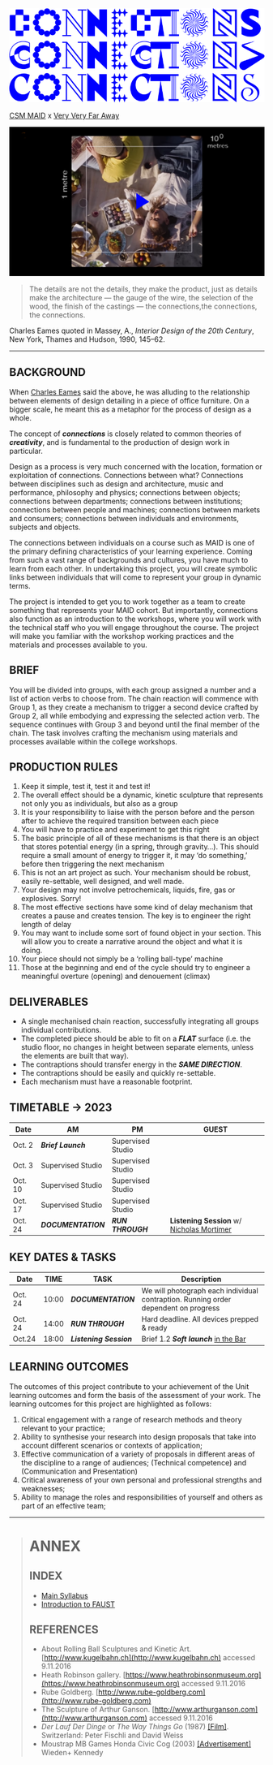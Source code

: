 ![](./assets/images/cc1.png)

[CSM MAID](https://www.arts.ac.uk/subjects/3d-design-and-product-design/postgraduate/ma-industrial-design-csm) x [Very Very Far Away](https://vvfa.space)

[![Power of 10](./assets/images/power10.png)](https://youtu.be/0fKBhvDjuy0)

> The details are not the details, they make the product, just as details make the architecture — the gauge of the wire, the selection of the wood, the finish of the castings — the connections,the connections, the connections.

Charles Eames quoted in Massey, A., _Interior Design of the 20th Century_, New York, Thames and Hudson, 1990, 145–62.

---

## BACKGROUND

When [Charles Eames](https://en.wikipedia.org/wiki/Charles_Eames) said the above, he was alluding to the relationship between elements of design detailing in a piece of office furniture. On a bigger scale, he meant this as a metaphor for the process of design as a whole. 

The concept of **_connections_** is closely related to common theories of **_creativity_**, and is fundamental to the production of design work in particular. 

Design as a process is very much concerned with the location, formation or exploitation of connections. Connections between what? Connections between disciplines such as design and architecture, music and performance, philosophy and physics; connections between objects; connections between departments; connections between institutions; connections between people and machines; connections between markets and consumers; connections between individuals and environments, subjects and objects. 

The connections between individuals on a course such as MAID is one of the primary defining characteristics of your learning experience. Coming from such a vast range of backgrounds and cultures, you have much to learn from each other. In undertaking this project, you will create symbolic links between individuals that will come to represent your group in dynamic terms. 

The project is intended to get you to work together as a team to create something that represents your MAID cohort. But importantly, connections also function as an introduction to the workshops, where you will work with the technical staff who you will engage throughout the course. The project will make you familiar with the workshop working practices and the materials and processes available to you.

## BRIEF

You will be divided into groups, with each group assigned a number and a list of action verbs to choose from. The chain reaction will commence with Group 1, as they create a mechanism to trigger a second device crafted by Group 2, all while embodying and expressing the selected action verb. The sequence continues with Group 3 and beyond until the final member of the chain. The task involves crafting the mechanism using materials and processes available within the college workshops.

## PRODUCTION RULES

1. Keep it simple, test it, test it and test it!
2. The overall effect should be a dynamic, kinetic sculpture that represents not only you as individuals, but also as a group 
3. It is your responsibility to liaise with the person before and the person after to achieve the required transition between each piece 
4. You will have to practice and experiment to get this right 
5. The basic principle of all of these mechanisms is that there is an object that stores potential energy (in a spring, through gravity…). This should require a small amount of energy to trigger it, it may ‘do something,’ before then triggering the next mechanism 
6. This is not an art project as such. Your mechanism should be robust, easily re-settable, well designed, and well made. 
7. Your design may not involve petrochemicals, liquids, fire, gas or explosives. Sorry! 
8. The most effective sections have some kind of delay mechanism that creates a pause and creates tension. The key is to engineer the right length of delay
9. You may want to include some sort of found object in your section. This will allow you to create a narrative around the object and what it is doing.
10. Your piece should not simply be a ‘rolling ball-type’ machine 
11. Those at the beginning and end of the cycle should try to engineer a meaningful overture (opening) and denouement (climax)

## DELIVERABLES

- A single mechanised chain reaction, successfully integrating all groups individual contributions.
- The completed piece should be able to fit on a __*FLAT*__ surface (i.e. the studio
floor, no changes in height between separate elements, unless the elements are built that way).
- The contraptions should transfer energy in the __*SAME DIRECTION*__.
- The contraptions should be easily and quickly re-settable.
- Each mechanism must have a reasonable footprint.

## TIMETABLE → 2023

|Date|AM|PM|GUEST|
|---|-----|-----|-----|
|Oct. 2|__*Brief Launch*__|Supervised Studio|
|Oct. 3| Supervised Studio | Supervised Studio
|Oct. 10| Supervised Studio | Supervised Studio
|Oct. 17 | Supervised Studio | Supervised Studio
|Oct. 24 | __*DOCUMENTATION*__ | __*RUN THROUGH*__ | __Listening Session__ w/ [Nicholas Mortimer](http://nicholasmortimer.net/)

## KEY DATES & TASKS
|Date|TIME|TASK| Description|
|---|-----|-----| -----|
|Oct. 24| 10:00 | __*DOCUMENTATION*__ | We will photograph each individual contraption. Running order dependent on progress |
|Oct. 24| 14:00 | __*RUN THROUGH*__ | Hard deadline. All devices prepped & ready|
|Oct.24| 18:00 | __*Listening Session*__ | Brief 1.2 __*Soft launch*__ <ins>in the Bar</ins>

## LEARNING OUTCOMES

The outcomes of this project contribute to your achievement of the Unit learning outcomes and form the basis of the assessment of your work. The learning outcomes for this project are highlighted as follows:

1. Critical engagement with a range of research methods and theory relevant to your practice; 
2. Ability to synthesise your research into design proposals that take into account different scenarios or contexts of application; 
3. Effective communication of a variety of proposals in different areas of the discipline to a range of audiences; (Technical competence) and (Communication and Presentation) 
4. Critical awareness of your own personal and professional strengths and weaknesses; 
5. Ability to manage the roles and responsibilities of yourself and others as part of an effective team;

---

> # ANNEX 
> 
> ## INDEX
> 
> - [Main Syllabus](./)
> - [Introduction to FAUST](FAUST.md)
>
> ## REFERENCES
> 
> - About Rolling Ball Sculptures and Kinetic Art. [http://www.kugelbahn.ch](http://www.kugelbahn.ch) accessed 9.11.2016 
> - Heath Robinson gallery. [https://www.heathrobinsonmuseum.org](https://www.heathrobinsonmuseum.org) accessed 9.11.2016 
> - Rube Goldberg. [http://www.rube-goldberg.com](http://www.rube-goldberg.com) 
> - The Sculpture of Arthur Ganson. [http://www.arthurganson.com](http://www.arthurganson.com) accessed 9.11.2016 
> - _Der Lauf Der Dinge_ or _The Way Things Go_ (1987) [[Film]](https://youtu.be/48miurCamjw). Switzerland: Peter Fischli and David Weiss 
> - Moustrap MB Games Honda Civic Cog (2003) [[Advertisement]](http://www.youtube.com/watch?v=_ve4M4UsJQo) Wieden+ Kennedy 


